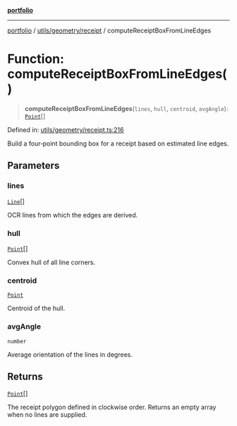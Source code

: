[**portfolio**](../../../../README.md)

***

[portfolio](../../../../modules.md) / [utils/geometry/receipt](../README.md) / computeReceiptBoxFromLineEdges

# Function: computeReceiptBoxFromLineEdges()

> **computeReceiptBoxFromLineEdges**(`lines`, `hull`, `centroid`, `avgAngle`): [`Point`](../../basic/interfaces/Point.md)[]

Defined in: [utils/geometry/receipt.ts:216](https://github.com/tnorlund/Portfolio/blob/4e0c45627749364792348ff911c30399d3759e0e/portfolio/utils/geometry/receipt.ts#L216)

Build a four‑point bounding box for a receipt based on estimated
line edges.

## Parameters

### lines

[`Line`](../../../../types/api/interfaces/Line.md)[]

OCR lines from which the edges are derived.

### hull

[`Point`](../../basic/interfaces/Point.md)[]

Convex hull of all line corners.

### centroid

[`Point`](../../basic/interfaces/Point.md)

Centroid of the hull.

### avgAngle

`number`

Average orientation of the lines in degrees.

## Returns

[`Point`](../../basic/interfaces/Point.md)[]

The receipt polygon defined in clockwise order. Returns an
empty array when no lines are supplied.

